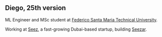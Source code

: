 ## Diego, 25th version

ML Engineer and MSc student at [Federico Santa Maria Technical University](https://usm.cl/).

Working at [Seez](seez.dk), a fast-growing Dubai-based startup, building [Seezar](https://seezar.ai).
